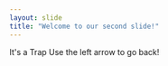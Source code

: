 ```yaml
---
layout: slide
title: "Welcome to our second slide!"
---
```

It's a Trap
Use the left arrow to go back!
